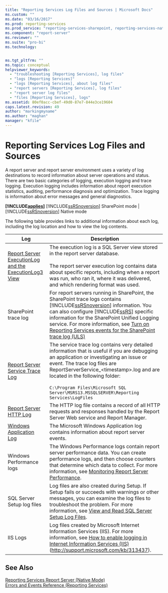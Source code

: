 ```yaml
---
title: "Reporting Services Log Files and Sources | Microsoft Docs"
ms.custom: ""
ms.date: "03/16/2017"
ms.prod: reporting-services
ms.prod_service: "reporting-services-sharepoint, reporting-services-native"
ms.component: "report-server"
ms.reviewer: ""
ms.suite: "pro-bi"
ms.technology: 


ms.tgt_pltfrm: ""
ms.topic: conceptual
helpviewer_keywords: 
  - "troubleshooting [Reporting Services], log files"
  - "logs [Reporting Services]"
  - "logs [Reporting Services], about log files"
  - "report servers [Reporting Services], log files"
  - "report server log files"
  - "files [Reporting Services], logs"
ms.assetid: 80ef0acc-cbef-49d0-87e7-844e3ce19604
caps.latest.revision: 49
author: "markingmyname"
ms.author: "maghan"
manager: "kfile"
---
```

# Reporting Services Log Files and Sources
  A report server and report server environment uses a variety of log destinations to record information about server operations and status. There are two basic categories of logging, execution logging and trace logging. Execution logging includes information about report execution statistics, auditing, performance diagnosis and optimization. Trace logging is information about error messages and general diagnostics.  
  
 **[!INCLUDE[applies](../../includes/applies-md.md)]**  [!INCLUDE[ssRSnoversion](../../includes/ssrsnoversion-md.md)] SharePoint mode | [!INCLUDE[ssRSnoversion](../../includes/ssrsnoversion-md.md)] Native mode  
  
 The following table provides links to additional information about each log, including the log location and how to view the log contents.  
  
|Log|Description|  
|---------|-----------------|  
|[Report Server ExecutionLog and the ExecutionLog3 View](../../reporting-services/report-server/report-server-executionlog-and-the-executionlog3-view.md)|The execution log is a SQL Server view stored in the report server database.<br /><br /> The report server execution log contains data about specific reports, including when a report was run, who ran it, where it was delivered, and which rendering format was used.|  
|SharePoint trace log|For report servers running in SharePoint, the SharePoint trace logs contains [!INCLUDE[ssRSnoversion](../../includes/ssrsnoversion-md.md)] information. You can also configure [!INCLUDE[ssRS](../../includes/ssrs-md.md)] specific information for the SharePoint Unified Logging service. For more information, see [Turn on Reporting Services events for the SharePoint trace log &#40;ULS&#41;](../../reporting-services/report-server/turn-on-reporting-services-events-for-the-sharepoint-trace-log-uls.md)|  
|[Report Server Service Trace Log](../../reporting-services/report-server/report-server-service-trace-log.md)|The service trace log contains very detailed information that is useful if you are debugging an application or investigating an issue or event. The trace log files are ReportServerService_\<timestamp>.log and are located in the following folder:<br /><br /> `C:\Program Files\Microsoft SQL Server\MSRS13.MSSQLSERVER\Reporting Services\LogFiles`|  
|[Report Server HTTP Log](../../reporting-services/report-server/report-server-http-log.md)|The HTTP log file contains a record of all HTTP requests and responses handled by the Report Server Web service and Report Manager.|  
|[Windows Application Log](../../reporting-services/report-server/windows-application-log.md)|The Microsoft Windows Application log contains information about report server events.|  
|Windows Performance logs|The Windows Performance logs contain report server performance data. You can create performance logs, and then choose counters that determine which data to collect. For more information, see [Monitoring Report Server Performance](../../reporting-services/report-server/monitoring-report-server-performance.md).|  
|SQL Server Setup log files|Log files are also created during Setup. If Setup fails or succeeds with warnings or other messages, you can examine the log files to troubleshoot the problem. For more information, see [View and Read SQL Server Setup Log Files](../../database-engine/install-windows/view-and-read-sql-server-setup-log-files.md).|  
|IIS Logs|Log files created by Microsoft Internet Information Services (IIS). For more information, see [How to enable logging in Internet Information Services (IIS)](http://support.microsoft.com/kb/313437) (http://support.microsoft.com/kb/313437).|  
  
## See Also  
 [Reporting Services Report Server &#40;Native Mode&#41;](../../reporting-services/report-server/reporting-services-report-server-native-mode.md)   
 [Errors and Events Reference &#40;Reporting Services&#41;](../../reporting-services/troubleshooting/errors-and-events-reference-reporting-services.md)  
  
  
